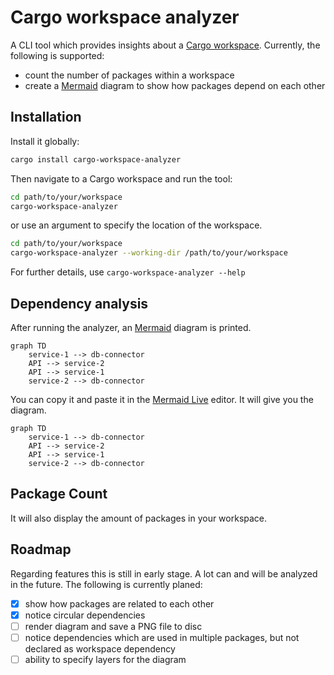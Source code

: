 # Cargo workspace analyzer

A CLI tool which provides insights about
a [Cargo workspace](https://doc.rust-lang.org/book/ch14-03-cargo-workspaces.html). Currently, the following is
supported:

- count the number of packages within a workspace
- create a [Mermaid](https://mermaid.js.org/) diagram to show how packages depend on each other

## Installation

Install it globally:

 ```sh
 cargo install cargo-workspace-analyzer
 ```

Then navigate to a Cargo workspace and run the tool:

 ```sh
 cd path/to/your/workspace
 cargo-workspace-analyzer
 ```

or use an argument to specify the location of the workspace.

 ```sh
 cd path/to/your/workspace
 cargo-workspace-analyzer --working-dir /path/to/your/workspace
 ```

For further details, use `cargo-workspace-analyzer --help`

## Dependency analysis

After running the analyzer, an [Mermaid](https://mermaid.js.org/)  diagram is printed.

```
graph TD
    service-1 --> db-connector
    API --> service-2
    API --> service-1
    service-2 --> db-connector
```

You can copy it and paste it in the [Mermaid Live](https://mermaid.live/) editor. It will give you the diagram.

```mermaid
graph TD
    service-1 --> db-connector
    API --> service-2
    API --> service-1
    service-2 --> db-connector
```

[//]: # (<img src="https://www.mermaidchart.com/raw/4a0accd0-450c-4d4c-b602-13dd0000449d?theme=light&version=v0.1&format=svg&format=svg" alt="component-diagram">)

## Package Count

It will also display the amount of packages in your workspace.

## Roadmap

Regarding features this is still in early stage. A lot can and will be analyzed in the future. The following is
currently planed:

- [x] show how packages are related to each other
- [x] notice circular dependencies
- [ ] render diagram and save a PNG file to disc
- [ ] notice dependencies which are used in multiple packages, but not declared as workspace dependency
- [ ] ability to specify layers for the diagram